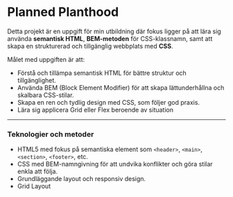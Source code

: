 # Planned Planthood

Detta projekt är en uppgift för min utbildning där fokus ligger på att lära sig använda **semantisk HTML**, **BEM-metoden** för CSS-klassnamn, samt att skapa en strukturerad och tillgänglig webbplats med **CSS**.

Målet med uppgiften är att:
- Förstå och tillämpa semantisk HTML för bättre struktur och tillgänglighet.
- Använda BEM (Block Element Modifier) för att skapa lättunderhållna och skalbara CSS-stilar.
- Skapa en ren och tydlig design med CSS, som följer god praxis.
- Lära sig applicera Grid eller Flex beroende av situation

---

### Teknologier och metoder

- HTML5 med fokus på semantiska element som `<header>`, `<main>`, `<section>`, `<footer>`, etc.
- CSS med BEM-namngivning för att undvika konflikter och göra stilar enkla att följa.
- Grundläggande layout och responsiv design.
- Grid Layout
